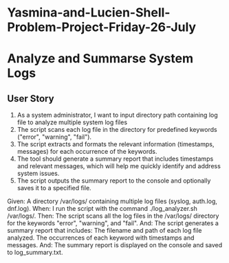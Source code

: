 # Yasmina-and-Lucien-Shell-Problem-Project-Friday-26-July

# Analyze and Summarse System Logs


## User Story

1. As a system administrator, I want to input directory path containing log file to analyze multiple system log files
2. The script scans each log file in the directory for predefined keywords ("error", "warning", "fail").
3. The script extracts and formats the relevant information (timestamps, messages) for each occurrence of the keywords.
4. The tool should generate a summary report that includes timestamps and relevant messages, which will help me quickly identify and address system issues.
5. The script outputs the summary report to the console and optionally saves it to a specified file.



Given: A directory /var/logs/ containing multiple log files (syslog, auth.log, dnf.log).
When: I run the script with the command ./log_analyzer.sh /var/logs/.
Then: The script scans all the log files in the /var/logs/ directory for the keywords "error", "warning", and "fail".
And: The script generates a summary report that includes:
The filename and path of each log file analyzed.
The occurrences of each keyword with timestamps and messages.
And: The summary report is displayed on the console and saved to log_summary.txt.
